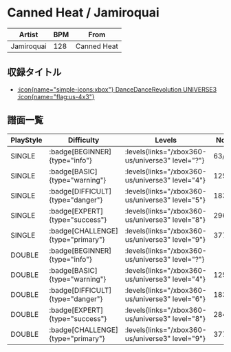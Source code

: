 # Canned Heat / Jamiroquai

|Artist|BPM|From|
|------|---|----|
|Jamiroquai|128|Canned Heat|

## 収録タイトル

- [:icon{name="simple-icons:xbox"} DanceDanceRevolution UNIVERSE3 :icon{name="flag:us-4x3"}](/xbox360-us/universe3)

## 譜面一覧

|PlayStyle|Difficulty|Levels|Notes|Movie|
|---------|----------|------|-----|-----|
|SINGLE| :badge[BEGINNER]{type="info"}| :levels{links="/xbox360-us/universe3" level="?"}|63/4||
|SINGLE| :badge[BASIC]{type="warning"}| :levels{links="/xbox360-us/universe3" level="4"}|125/4||
|SINGLE| :badge[DIFFICULT]{type="danger"}| :levels{links="/xbox360-us/universe3" level="5"}|183/8||
|SINGLE| :badge[EXPERT]{type="success"}| :levels{links="/xbox360-us/universe3" level="8"}|296/14||
|SINGLE| :badge[CHALLENGE]{type="primary"}| :levels{links="/xbox360-us/universe3" level="9"}|377/14||
|DOUBLE| :badge[BEGINNER]{type="info"}| :levels{links="/xbox360-us/universe3" level="?"}|||
|DOUBLE| :badge[BASIC]{type="warning"}| :levels{links="/xbox360-us/universe3" level="4"}|125/4||
|DOUBLE| :badge[DIFFICULT]{type="danger"}| :levels{links="/xbox360-us/universe3" level="6"}|183/8||
|DOUBLE| :badge[EXPERT]{type="success"}| :levels{links="/xbox360-us/universe3" level="8"}|284/12||
|DOUBLE| :badge[CHALLENGE]{type="primary"}| :levels{links="/xbox360-us/universe3" level="9"}|377/3||
